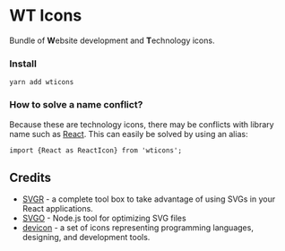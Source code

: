 # WT Icons

Bundle of **W**ebsite development and **T**echnology icons.

### Install

```shell
yarn add wticons
```

### How to solve a name conflict?

Because these are technology icons, there may be conflicts with library name such as [React](https://reactjs.org/).
This can easily be solved by using an alias:

```shell
import {React as ReactIcon} from 'wticons';
```

## Credits

* [SVGR](https://react-svgr.com) - a complete tool box to take advantage of using SVGs in your React applications.
* [SVGO](https://github.com/svg/svgo) - Node.js tool for optimizing SVG files
* [devicon](https://devicon.dev) - a set of icons representing programming languages, designing, and development tools. 